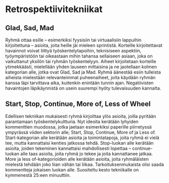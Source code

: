 
# Retrospektiivitekniikat

## Glad, Sad, Mad
Ryhmä ottaa esille &ndash; esimerkiksi fyysisiin tai virtuaalisiin lappuihin kirjoitettuna &ndash; asioita, joita heille jäi mieleen sprintistä. Korteille kirjoitettavat havainnot voivat liittyä työskentelytapoihin, teknisiseen aspektiin, työympäristöön tai oikeastaan mihin tahansa sellaiseen asiaan, joka on vaikuttanut yksilön tai ryhmän työskentelyyn. Aiheet kirjoitetaan korteille ytimekkäästi, mielellään yhden lauseen mittaisina ja ne jaotellaan kolmen kategorian alle, jotka ovat Glad, Sad ja Mad. Ryhmä äänestää esiin tulleista aiheista mielestään relevanteimmat puheenaiheet, joita käydään ryhmän kanssa läpi tarvittava aika, kuitenkin enintään tunnin ajan. Negatiivisten havaintojen läpikäynnistä on usein suurempi hyöty tulevaisuuden kannalta.

## Start, Stop, Continue, More of, Less of Wheel
Edellisen tekniikan mukaisesti ryhmä kirjoittaa ylös asioita, joilla pyritään parantamaan työskentelykultturia. Nyt ideoita kerätään lyhyiden kommenttien muodossa, jotka jaetaan esimerkiksi paperille piirretyssä ympyrässä viiden sektorin alle; Start, Stop, Continue, More of ja Less of. Start-kategorian alle kerätään asioita ja toimintatapoja, joita ryhmä ei vielä tee, mutta kannattaisi kenties jatkossa tehdä. Stop-luokan alle kerätään asioita, joiden tekeminen kannattaisi mahdollisesti lopettaa &ndash; continue-luokan alle taas asioita, joita ryhmä jo tekee ja joita kannattanee jatkaa. More ja less of-kategorioiden alle kerätään asioita, joita ryhmäläisten mielestä tehdään joko liian vähän tai liikaa. Tarkoituksenmukaista olisi saada kommentteja jokaisen luokan alle. Suositeltu kesto tekniikalle on kymmenestä 25:een minuuttiin.
